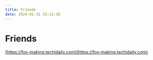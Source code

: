 ```yaml
---
title: Friends
date: 2024-01-31 15:13:18
---
```


# Friends

[https://fox-making.techidaily.com](https://fox-making.techidaily.com)